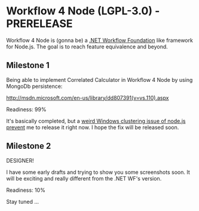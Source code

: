 Workflow 4 Node (LGPL-3.0) - PRERELEASE
=======================================

Workflow 4 Node is (gonna be) a [.NET Workflow Foundation](http://msdn.microsoft.com/en-us/library/ee342461.aspx) like framework for Node.js. The goal is to reach feature equivalence and beyond.

## Milestone 1

Being able to implement Correlated Calculator in Workflow 4 Node by using MongoDb persistence:

http://msdn.microsoft.com/en-us/library/dd807391(v=vs.110).aspx

Readiness: 99%

It's basically completed, but a [weird Windows clustering issue of node.js prevent](https://github.com/joyent/node/issues/7691) me to release it right now. I hope the fix will be released soon.

## Milestone 2

DESIGNER!

I have some early drafts and trying to show you some screenshots soon. It will be exciting and really different from the .NET WF's version.  

Readiness: 10%

Stay tuned ...